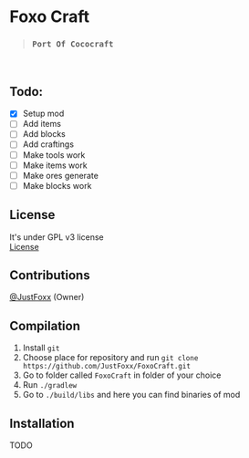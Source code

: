 # Foxo Craft

> ### `Port Of Cococraft`

<br>

## Todo:
- [x] Setup mod
- [ ] Add items
- [ ] Add blocks
- [ ] Add craftings
- [ ] Make tools work
- [ ] Make items work
- [ ] Make ores generate
- [ ] Make blocks work

## License

It's under GPL v3 license <br>
[License](./LICENSE)

## Contributions

[@JustFoxx](https://github.com/JustFoxx/) (Owner)

## Compilation

1. Install `git`
2. Choose place for repository and run `git clone https://github.com/JustFoxx/FoxoCraft.git`
3. Go to folder called `FoxoCraft` in folder of your choice
4. Run `./gradlew`
5. Go to `./build/libs` and here you can find binaries of mod

## Installation
TODO
